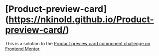 # [Product-preview-card] (https://nkinold.github.io/Product-preview-card/)

This is a solution to the [Product preview card component challenge on Frontend Mentor](https://www.frontendmentor.io/challenges/product-preview-card-component-GO7UmttRfa).
